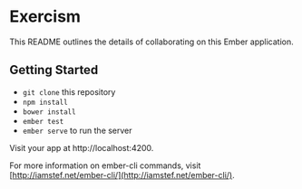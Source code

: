 # Exercism

This README outlines the details of collaborating on this Ember application.

## Getting Started

* `git clone` this repository
* `npm install`
* `bower install`
* `ember test`
* `ember serve` to run the server

Visit your app at http://localhost:4200.

For more information on ember-cli commands, visit [http://iamstef.net/ember-cli/](http://iamstef.net/ember-cli/).